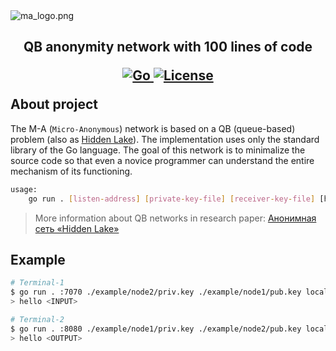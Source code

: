 <img src="_images/ma_logo.png" alt="ma_logo.png"/>

<h2>
	<p align="center">
    	<strong>
        	QB anonymity network with 100 lines of code
   		</strong>
	</p>
	<p align="center">
        <a href="https://github.com/topics/golang">
        	<img src="https://img.shields.io/github/go-mod/go-version/number571/micro-anon" alt="Go" />
		</a>
        <a href="https://github.com/number571/micro-anon/blob/master/LICENSE">
        	<img src="https://img.shields.io/github/license/number571/micro-anon.svg" alt="License" />
		</a>
	</p>
	About project
</h2>

The M-A (`Micro-Anonymous`) network is based on a QB (queue-based) problem (also as [Hidden Lake](https://github.com/number571/go-peer/tree/master/cmd/hidden_lake)). The implementation uses only the standard library of the Go language.
The goal of this network is to minimalize the source code so that even a novice programmer can understand the entire mechanism of its functioning.

```bash
usage: 
    go run . [listen-address] [private-key-file] [receiver-key-file] [http-address-1, http-address-2, ...]
```

> More information about QB networks in research paper: [Анонимная сеть «Hidden Lake»](https://github.com/number571/go-peer/blob/master/docs/hidden_lake_anonymous_network.pdf)

## Example

```bash
# Terminal-1
$ go run . :7070 ./example/node2/priv.key ./example/node1/pub.key localhost:8080
> hello <INPUT>

# Terminal-2
$ go run . :8080 ./example/node1/priv.key ./example/node2/pub.key localhost:7070
> hello <OUTPUT>
```
